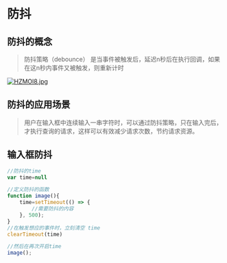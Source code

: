 # 防抖

## 防抖的概念

>防抖策略（debounce） 是当事件被触发后，延迟n秒后在执行回调，如果在这n秒内事件又被触发，则重新计时

[![HZMOl8.jpg](https://s4.ax1x.com/2022/02/04/HZMOl8.jpg)](https://imgtu.com/i/HZMOl8)

## 防抖的应用场景

>用户在输入框中连续输入一串字符时，可以通过防抖策略，只在输入完后，才执行查询的请求，这样可以有效减少请求次数，节约请求资源。

## 输入框防抖

```Javascript
//防抖的time
var time=null

//定义防抖的函数
function image(){
    time=setTimeout(() => {
        //需要防抖的内容
    }, 500);
}
//在触发想应的事件时，立刻清空 time
clearTimeout(time)

//然后在再次开启time
image();
```
